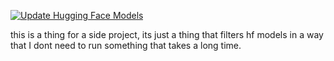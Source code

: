 [![Update Hugging Face Models](https://github.com/1TSnakers/models/actions/workflows/update_models.yml/badge.svg)](https://github.com/1TSnakers/models/actions/workflows/update_models.yml)

this is a thing for a side project, its just a thing that filters hf models in a way that I dont need to run something that takes a long time.
